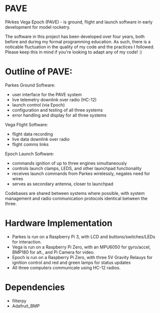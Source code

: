 # PAVE
PArkes Vega Epoch (PAVE) - is ground, flight and launch software in early development for model rocketry.

The software in this project has been developed over four years, both before and during my formal programming education. As such, there is a noticable fluctuation in the quality of my code and the practices I followed. Please keep this in mind if you're looking to adapt any of my code! :)

# Outline of PAVE:

Parkes Ground Software:
 - user interface for the PAVE system
 - live telemetry downlink over radio (HC-12)
 - launch control (via Epoch)
 - configuration and testing of all three systems
 - error handling and display for all three systems

Vega Flight Software:
 - flight data recording
 - live data downlink over radio
 - flight comms links
 
Epoch Launch Software:
 - commands ignition of up to three engines simultaneously
 - controls launch clamps, LEDS, and other launchpad functionality
 - receives launch commands from Parkes wirelessly, negates need for wires
 - serves as secondary antenna, closer to launchpad


Codebases are shared between systems where possible, with system management and radio communication protocols identical between the three.

# Hardware Implementation
- Parkes is run on a Raspberry Pi 3, with LCD and buttons/switches/LEDs for interaction.
- Vega is run on a Raspberry Pi Zero, with an MPU6050 for gyro/accel, BMP180 for alt., and Pi Camera for video.
- Epoch is run on a Raspberry Pi Zero, with three 5V Gravity Relauys for ignition control and red and green lamps for status updates
- All three computers communicate using HC-12 radios.


# Dependencies
- filterpy
- Adafruit_BMP



